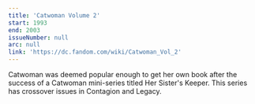 ```yaml
---
title: 'Catwoman Volume 2'
start: 1993
end: 2003
issueNumber: null
arc: null
link: 'https://dc.fandom.com/wiki/Catwoman_Vol_2'
---
```


Catwoman was deemed popular enough to get her own book after the success of a Catwoman mini-series titled Her Sister's Keeper. This series has crossover issues in Contagion and Legacy.
